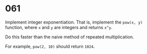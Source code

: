 [_metadata_:number]:-      "61"
[_metadata_:difficulty]:-  "Medium"
[_metadata_:asker]:-       "Google"

# 061

Implement integer exponentiation. That is, implement the `pow(x, y)` function, where `x` and `y` are integers and returns `x^y`.

Do this faster than the naive method of repeated multiplication.

For example, `pow(2, 10)` should return `1024`.
